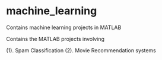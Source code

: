 # machine_learning
Contains machine learning projects in MATLAB

Contains the MATLAB projects involving

(1). Spam Classification
(2). Movie Recommendation systems
